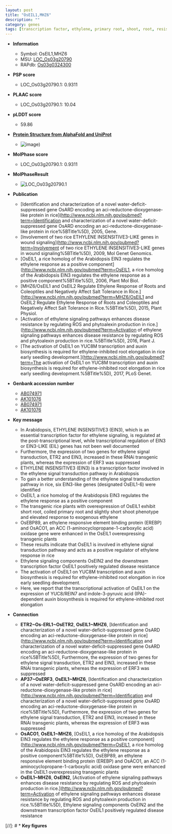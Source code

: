 ```yaml
---
layout: post
title: "OsEIL1,MHZ6"
description: ""
category: genes
tags: [transcription factor, ethylene, primary root, shoot, root, resistance, disease, disease resistance, seedling, auxin, root elongation, auxin biosynthesis]
---
```


* **Information**  
    + Symbol: OsEIL1,MHZ6  
    + MSU: [LOC_Os03g20790](http://rice.plantbiology.msu.edu/cgi-bin/ORF_infopage.cgi?orf=LOC_Os03g20790)  
    + RAPdb: [Os03g0324300](http://rapdb.dna.affrc.go.jp/viewer/gbrowse_details/irgsp1?name=Os03g0324300)  

* **PSP score**  
    + LOC_Os03g20790.1: 0.9311 

* **PLAAC score**  
    + LOC_Os03g20790.1: 10.04 

* **pLDDT score**
    + 59.86

* **[Protein Structure from AlphaFold and UniProt](https://www.uniprot.org/uniprotkb/Q10M41/entry#structure)**
    + ![image](https://ricepsp.github.io/images/Q1/AF-Q10M41-F1.png))

* **MolPhase score**
    + LOC_Os03g20790.1: 0.9311

* **MolPhaseResult**
    + ![LOC_Os03g20790.1](https://ricepsp.github.io/pictures/LOC_Os03g/LOC_Os03g20790.1.png)

* **Publication**  
    + [Identification and characterization of a novel water-deficit-suppressed gene OsARD encoding an aci-reductone-dioxygenase-like protein in rice](http://www.ncbi.nlm.nih.gov/pubmed?term=Identification and characterization of a novel water-deficit-suppressed gene OsARD encoding an aci-reductone-dioxygenase-like protein in rice%5BTitle%5D), 2005, Gene.
    + [Involvement of two rice ETHYLENE INSENSITIVE3-LIKE genes in wound signaling](http://www.ncbi.nlm.nih.gov/pubmed?term=Involvement of two rice ETHYLENE INSENSITIVE3-LIKE genes in wound signaling%5BTitle%5D), 2009, Mol Genet Genomics.
    + [OsEIL1, a rice homolog of the Arabidopsis EIN3 regulates the ethylene response as a positive component](http://www.ncbi.nlm.nih.gov/pubmed?term=OsEIL1, a rice homolog of the Arabidopsis EIN3 regulates the ethylene response as a positive component%5BTitle%5D), 2006, Plant Mol Biol.
    + [MHZ6/OsEIL1 and OsEIL2 Regulate Ethylene Response of Roots and Coleoptiles and Negatively Affect Salt Tolerance in Rice.](http://www.ncbi.nlm.nih.gov/pubmed?term=MHZ6/OsEIL1 and OsEIL2 Regulate Ethylene Response of Roots and Coleoptiles and Negatively Affect Salt Tolerance in Rice.%5BTitle%5D), 2015, Plant Physiol.
    + [Activation of ethylene signaling pathways enhances disease resistance by regulating ROS and phytoalexin production in rice.](http://www.ncbi.nlm.nih.gov/pubmed?term=Activation of ethylene signaling pathways enhances disease resistance by regulating ROS and phytoalexin production in rice.%5BTitle%5D), 2016, Plant J.
    + [The activation of OsEIL1 on YUC8M transcription and auxin biosynthesis is required for ethylene-inhibited root elongation in rice early seedling development.](http://www.ncbi.nlm.nih.gov/pubmed?term=The activation of OsEIL1 on YUC8M transcription and auxin biosynthesis is required for ethylene-inhibited root elongation in rice early seedling development.%5BTitle%5D), 2017, PLoS Genet.

* **Genbank accession number**  
    + [AB074971](http://www.ncbi.nlm.nih.gov/nuccore/AB074971)
    + [AK101076](http://www.ncbi.nlm.nih.gov/nuccore/AK101076)
    + [AB074971](http://www.ncbi.nlm.nih.gov/nuccore/AB074971)
    + [AK101076](http://www.ncbi.nlm.nih.gov/nuccore/AK101076)

* **Key message**  
    + In Arabidopsis, ETHYLENE INSENSITIVE3 (EIN3), which is an essential transcription factor for ethylene signaling, is regulated at the post-transcriptional level, while transcriptional regulation of EIN3 or EIN3-LIKE (EIL) genes has not been well documented
    + Furthermore, the expression of two genes for ethylene signal transduction, ETR2 and EIN3, increased in these RNAi transgenic plants, whereas the expression of ERF3 was suppressed
    + ETHYLENE INSENSITIVE3 (EIN3) is a transcription factor involved in the ethylene signal transduction pathway in Arabidopsis
    + To gain a better understanding of the ethylene signal transduction pathway in rice, six EIN3-like genes (designated OsEIL1-6) were identified
    + OsEIL1, a rice homolog of the Arabidopsis EIN3 regulates the ethylene response as a positive component
    + The transgenic rice plants with overexpression of OsEIL1 exhibit short root, coiled primary root and slightly short shoot phenotype and elevated response to exogenous ethylene
    + OsEBP89, an ethylene responsive element binding protein (EREBP) and OsACO1, an ACC (1-aminocyclopropane-1-carboxylic acid) oxidase gene were enhanced in the OsEIL1 overexpressing transgenic plants
    + These results indicate that OsEIL1 is involved in ethylene signal transduction pathway and acts as a positive regulator of ethylene response in rice
    + Ethylene signaling components OsEIN2 and the downstream transcription factor OsEIL1 positively regulated disease resistance
    + The activation of OsEIL1 on YUC8M transcription and auxin biosynthesis is required for ethylene-inhibited root elongation in rice early seedling development.
    + Here, we report that the transcriptional activation of OsEIL1 on the expression of YUC8/REIN7 and indole-3-pyruvic acid (IPA)-dependent auxin biosynthesis is required for ethylene-inhibited root elongation

* **Connection**  
    + __ETR2~Os-ERL1~OsETR2__, __OsEIL1~MHZ6__, [Identification and characterization of a novel water-deficit-suppressed gene OsARD encoding an aci-reductone-dioxygenase-like protein in rice](http://www.ncbi.nlm.nih.gov/pubmed?term=Identification and characterization of a novel water-deficit-suppressed gene OsARD encoding an aci-reductone-dioxygenase-like protein in rice%5BTitle%5D), Furthermore, the expression of two genes for ethylene signal transduction, ETR2 and EIN3, increased in these RNAi transgenic plants, whereas the expression of ERF3 was suppressed
    + __AP37~OsERF3__, __OsEIL1~MHZ6__, [Identification and characterization of a novel water-deficit-suppressed gene OsARD encoding an aci-reductone-dioxygenase-like protein in rice](http://www.ncbi.nlm.nih.gov/pubmed?term=Identification and characterization of a novel water-deficit-suppressed gene OsARD encoding an aci-reductone-dioxygenase-like protein in rice%5BTitle%5D), Furthermore, the expression of two genes for ethylene signal transduction, ETR2 and EIN3, increased in these RNAi transgenic plants, whereas the expression of ERF3 was suppressed
    + __OsACO1__, __OsEIL1~MHZ6__, [OsEIL1, a rice homolog of the Arabidopsis EIN3 regulates the ethylene response as a positive component](http://www.ncbi.nlm.nih.gov/pubmed?term=OsEIL1, a rice homolog of the Arabidopsis EIN3 regulates the ethylene response as a positive component%5BTitle%5D), OsEBP89, an ethylene responsive element binding protein (EREBP) and OsACO1, an ACC (1-aminocyclopropane-1-carboxylic acid) oxidase gene were enhanced in the OsEIL1 overexpressing transgenic plants
    + __OsEIL1~MHZ6__, __OsEIN2__, [Activation of ethylene signaling pathways enhances disease resistance by regulating ROS and phytoalexin production in rice.](http://www.ncbi.nlm.nih.gov/pubmed?term=Activation of ethylene signaling pathways enhances disease resistance by regulating ROS and phytoalexin production in rice.%5BTitle%5D), Ethylene signaling components OsEIN2 and the downstream transcription factor OsEIL1 positively regulated disease resistance

[//]: # * **Key figures**  


